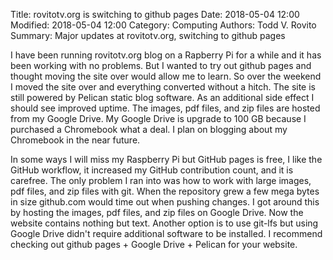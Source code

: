 Title: rovitotv.org is switching to github pages
Date: 2018-05-04 12:00
Modified: 2018-05-04 12:00
Category: Computing
Authors: Todd V. Rovito
Summary: Major updates at rovitotv.org, switching to github pages

I have been running rovitotv.org blog on a Rapberry Pi for
a while and it has been working with no problems.  But I wanted
to try out github pages and thought moving the site over would
allow me to learn.  So over the weekend I moved the site over
and everything converted without a hitch.  The site is still
powered by Pelican static blog software.  As an additional
side effect I should see improved uptime.  The images, pdf files,
and zip files are hosted from my Google Drive.  My Google Drive
is upgrade to 100 GB because I purchased a Chromebook what a deal.
I plan on blogging about my Chromebook in the near future.

In some ways I will miss my Raspberry Pi but GitHub pages is
free, I like the GitHub workflow, it increased my GitHub
contribution count, and it is carefree.  The only problem
I ran into was how to work with large images, pdf files,
and zip files with git.  When the repository grew a few
mega bytes in size github.com would time out when pushing
changes.  I got around this by hosting the images, pdf files,
and zip files on Google Drive.  Now the website contains
nothing but text.  Another option is to use git-lfs but
using Google Drive didn't require additional software to be
installed. I recommend checking out github pages + Google
Drive + Pelican for your website.


